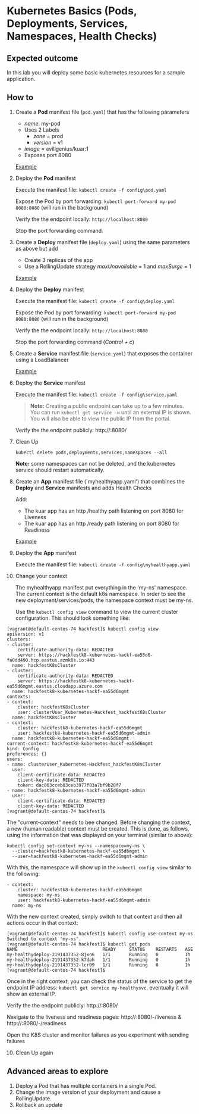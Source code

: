 # Kubernetes Basics (Pods, Deployments, Services, Namespaces, Health Checks)

## Expected outcome

In this lab you will deploy some basic kubernetes resources for a sample application.

## How to

1. Create a __Pod__ manifest file (`pod.yaml`) that has the following parameters
    * _name_: my-pod
    * Uses 2 Labels 
        * _zone_ = prod
        * _version_ = v1
    * _image_ = evillgenius/kuar:1
    * Exposes port 8080

    [Example](config/pod.yaml)

2. Deploy the __Pod__ manifest

    Execute the manifest file: `kubectl create -f config\pod.yaml`
    
    Expose the Pod by port forwarding: `kubectl port-forward my-pod 8080:8080` (will run in the background)

    Verify the the endpoint locally: `http://localhost:8080`

    Stop the port forwarding command.

3. Create a __Deploy__ manifest file (`deploy.yaml`) using the same parameters as above but add
    * Create 3 replicas of the app
    * Use a RollingUpdate strategy _maxUnavailable_ = 1 and _maxSurge_ = 1

    [Example](config/deploy.yaml)

4. Deploy the __Deploy__ manifest

    Execute the manifest file: `kubectl create -f config\deploy.yaml`

    Expose the Pod by port forwarding: `kubectl port-forward my-pod 8080:8080` (will run in the background)

    Verify the the endpoint locally: `http://localhost:8080`

    Stop the port forwarding command (_Control + c_)

5. Create a __Service__ manifest file (`service.yaml`) that exposes the container using a LoadBalancer

    [Example](config/service.yaml) 

6. Deploy the __Service__ manifest

    Execute the manifest file: `kubectl create -f config\service.yaml`

    > **Note:** Creating a public endpoint can take up to a few minutes.
        You can run `kubectl get service -w` until an external IP is shown. You will also be able to view the public IP from the portal.
    
    Verify the the endpoint publicly: http://<Public IP>:8080/    

7. Clean Up
    ```
    kubectl delete pods,deployments,services,namespaces --all
    ```
    **Note:** some namespaces can not be deleted, and the kubernetes service should restart automatically.


8. Create an __App__ manifest file (`myhealthyapp.yaml') that combines the __Deploy__ and __Service__ manifests and adds Health Checks

    Add:
    * The kuar app has an http /healthy path listening on port 8080 for Liveness
    * The kuar app has an http /ready path listening on port 8080 for Readiness

    [Example](config/myhealthyapp.yaml)

9. Deploy the __App__ manifest

    Execute the manifest file: `kubectl create -f config\myhealthyapp.yaml`

10. Change your context

    The myhealthyapp manifest put everything in the 'my-ns' namespace.  The current context is the default k8s namespace.  In order to see the new deployment/services/pods, the namespace context must be my-ns.

    Use the `kubectl config view` command to view the current cluster configuration.  This should look something like:
```
[vagrant@default-centos-74 hackfest]$ kubectl config view
apiVersion: v1
clusters:
- cluster:
    certificate-authority-data: REDACTED
    server: https://hackfestk8-kubernetes-hackf-ea55d6-fa0dd490.hcp.eastus.azmk8s.io:443
  name: hackfestK8sCluster
- cluster:
    certificate-authority-data: REDACTED
    server: https://hackfestk8-kubernetes-hackf-ea55d6mgmt.eastus.cloudapp.azure.com
  name: hackfestk8-kubernetes-hackf-ea55d6mgmt
contexts:
- context:
    cluster: hackfestK8sCluster
    user: clusterUser_Kubernetes-Hackfest_hackfestK8sCluster
  name: hackfestK8sCluster
- context:
    cluster: hackfestk8-kubernetes-hackf-ea55d6mgmt
    user: hackfestk8-kubernetes-hackf-ea55d6mgmt-admin
  name: hackfestk8-kubernetes-hackf-ea55d6mgmt
current-context: hackfestk8-kubernetes-hackf-ea55d6mgmt
kind: Config
preferences: {}
users:
- name: clusterUser_Kubernetes-Hackfest_hackfestK8sCluster
  user:
    client-certificate-data: REDACTED
    client-key-data: REDACTED
    token: dac003cceb03ceb3977f83a7bf9b28f7
- name: hackfestk8-kubernetes-hackf-ea55d6mgmt-admin
  user:
    client-certificate-data: REDACTED
    client-key-data: REDACTED
[vagrant@default-centos-74 hackfest]$ 
```

The "current-context" needs to bee changed.  Before changing the context, a new (human readable) context must be created.  This is done, as follows, using the information that was displayed on your terminal (similar to above):

```
kubectl config set-context my-ns --namespace=my-ns \
  --cluster=hackfestk8-kubernetes-hackf-ea55d6mgmt \
  --user=hackfestk8-kubernetes-hackf-ea55d6mgmt-admin
```

With this, the namespace will show up in the `kubectl config view` similar to the following:

```
- context:
    cluster: hackfestk8-kubernetes-hackf-ea55d6mgmt
    namespace: my-ns
    user: hackfestk8-kubernetes-hackf-ea55d6mgmt-admin
  name: my-ns
```

With the new context created, simply switch to that context and then all actions occur in that context:

```
[vagrant@default-centos-74 hackfest]$ kubectl config use-context my-ns
Switched to context "my-ns".
[vagrant@default-centos-74 hackfest]$ kubectl get pods
NAME                                READY     STATUS    RESTARTS   AGE
my-healthydeploy-2191437352-8jxn6   1/1       Running   0          1h
my-healthydeploy-2191437352-k7dph   1/1       Running   0          1h
my-healthydeploy-2191437352-lcr09   1/1       Running   0          1h
[vagrant@default-centos-74 hackfest]$ 
```

Once in the right context, you can check the status of the service to get the endpoint IP address: `kubectl get service my-healthysvc`, eventually it will show an external IP.

Verify the the endpoint publicly: http://<Public IP>:8080/

Navigate to the liveness and readiness pages: http://<Public IP>:8080/-/liveness & http://<Public IP>:8080/-/readiness

Open the K8S cluster and monitor failures as you experiment with sending failures

10. Clean Up again

## Advanced areas to explore

1. Deploy a Pod that has multiple containers in a single Pod.
2. Change the image version of your deployment and cause a RollingUpdate.
3. Rollback an update
